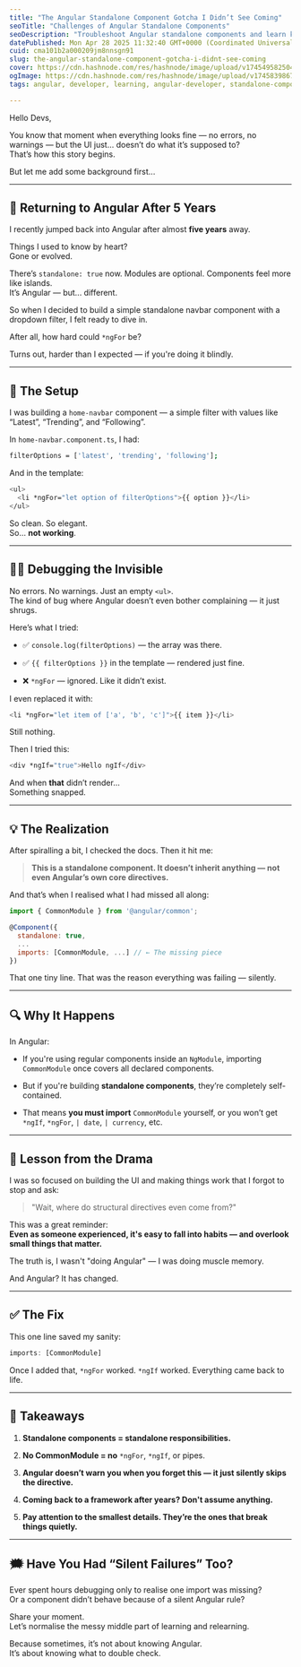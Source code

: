 ```yaml
---
title: "The Angular Standalone Component Gotcha I Didn’t See Coming"
seoTitle: "Challenges of Angular Standalone Components"
seoDescription: "Troubleshoot Angular standalone components and learn key insights for smoother UI, avoiding silent failures"
datePublished: Mon Apr 28 2025 11:32:40 GMT+0000 (Coordinated Universal Time)
cuid: cma101b2a000209jm8nnsgn91
slug: the-angular-standalone-component-gotcha-i-didnt-see-coming
cover: https://cdn.hashnode.com/res/hashnode/image/upload/v1745495825047/fc4dccc8-c425-4a4c-9f13-6fd88d319db9.png
ogImage: https://cdn.hashnode.com/res/hashnode/image/upload/v1745839867697/3c2b84b6-a246-4d87-8656-10f0f7337cd9.png
tags: angular, developer, learning, angular-developer, standalone-components

---
```


Hello Devs,

You know that moment when everything looks fine — no errors, no warnings — but the UI just... doesn’t do what it’s supposed to?  
That’s how this story begins.

But let me add some background first...

---

## 🧳 Returning to Angular After 5 Years

I recently jumped back into Angular after almost **five years** away.

Things I used to know by heart?  
Gone or evolved.

There’s `standalone: true` now. Modules are optional. Components feel more like islands.  
It’s Angular — but... different.

So when I decided to build a simple standalone navbar component with a dropdown filter, I felt ready to dive in.

After all, how hard could `*ngFor` be?

Turns out, harder than I expected — if you're doing it blindly.

---

## 🚧 The Setup

I was building a `home-navbar` component — a simple filter with values like “Latest”, “Trending”, and “Following”.

In `home-navbar.component.ts`, I had:

```bash
filterOptions = ['latest', 'trending', 'following'];
```

And in the template:

```bash
<ul>
  <li *ngFor="let option of filterOptions">{{ option }}</li>
</ul>
```

So clean. So elegant.  
So... **not working**.

---

## 😵‍💫 Debugging the Invisible

No errors. No warnings. Just an empty `<ul>`.  
The kind of bug where Angular doesn’t even bother complaining — it just shrugs.

Here’s what I tried:

* ✅ `console.log(filterOptions)` — the array was there.
    
* ✅ `{{ filterOptions }}` in the template — rendered just fine.
    
* ❌ `*ngFor` — ignored. Like it didn’t exist.
    

I even replaced it with:

```bash
<li *ngFor="let item of ['a', 'b', 'c']">{{ item }}</li>
```

Still nothing.

Then I tried this:

```bash
<div *ngIf="true">Hello ngIf</div>
```

And when **that** didn’t render...  
Something snapped.

---

## 💡 The Realization

After spiralling a bit, I checked the docs. Then it hit me:

> **This is a standalone component. It doesn’t inherit anything — not even Angular’s own core directives.**

And that’s when I realised what I had missed all along:

```javascript
import { CommonModule } from '@angular/common';

@Component({
  standalone: true,
  ...
  imports: [CommonModule, ...] // ← The missing piece
})
```

That one tiny line. That was the reason everything was failing — silently.

---

## 🔍 Why It Happens

In Angular:

* If you're using regular components inside an `NgModule`, importing `CommonModule` once covers all declared components.
    
* But if you're building **standalone components**, they’re completely self-contained.
    
* That means **you must import** `CommonModule` yourself, or you won’t get `*ngIf`, `*ngFor`, `| date`, `| currency`, etc.
    

---

## 🤦 Lesson from the Drama

I was so focused on building the UI and making things work that I forgot to stop and ask:

> "Wait, where do structural directives even come from?"

This was a great reminder:  
**Even as someone experienced, it's easy to fall into habits — and overlook small things that matter.**

The truth is, I wasn't "doing Angular" — I was doing muscle memory.

And Angular? It has changed.

---

## ✅ The Fix

This one line saved my sanity:

```javascript
imports: [CommonModule]
```

Once I added that, `*ngFor` worked. `*ngIf` worked. Everything came back to life.

---

## 🔑 Takeaways

1. **Standalone components = standalone responsibilities.**
    
2. **No CommonModule = no** `*ngFor`, `*ngIf`, or pipes.
    
3. **Angular doesn’t warn you when you forget this — it just silently skips the directive.**
    
4. **Coming back to a framework after years? Don't assume anything.**
    
5. **Pay attention to the smallest details. They’re the ones that break things quietly.**
    

---

## 🗯️ Have You Had “Silent Failures” Too?

Ever spent hours debugging only to realise one import was missing?  
Or a component didn’t behave because of a silent Angular rule?

Share your moment.  
Let’s normalise the messy middle part of learning and relearning.

Because sometimes, it’s not about knowing Angular.  
It’s about knowing what to double check.